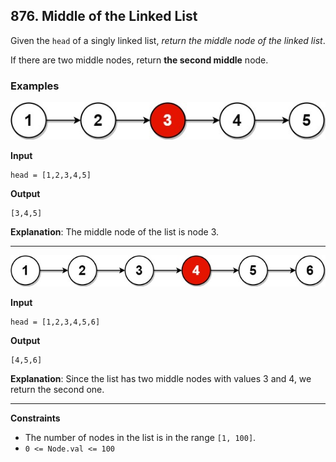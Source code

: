 ## 876. Middle of the Linked List

Given the `head` of a singly linked list, *return the middle node of the linked list*.

If there are two middle nodes, return **the second middle** node.

### Examples

![](lc-midlist1.jpg)

**Input**
```
head = [1,2,3,4,5]
```

**Output**
```
[3,4,5]
```

**Explanation**: The middle node of the list is node 3.

---

![](lc-midlist2.jpg)

**Input**
```
head = [1,2,3,4,5,6]
```

**Output**
```
[4,5,6]
```

**Explanation**: Since the list has two middle nodes with values 3 and 4, we return the second one.

---

**Constraints**

* The number of nodes in the list is in the range `[1, 100]`.
* `0 <= Node.val <= 100`
